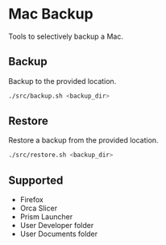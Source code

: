 # Mac Backup

Tools to selectively backup a Mac.

## Backup

Backup to the provided location.

```sh
./src/backup.sh <backup_dir>
```

## Restore

Restore a backup from the provided location.

```sh
./src/restore.sh <backup_dir>
```

## Supported

- Firefox
- Orca Slicer
- Prism Launcher
- User Developer folder
- User Documents folder
